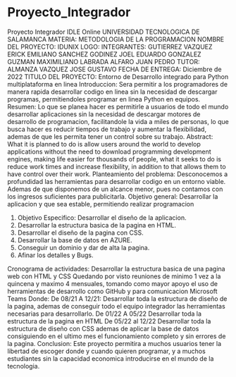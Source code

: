 # Proyecto_Integrador
Proyecto Integrador IDLE Online
UNIVERSIDAD TECNOLOGICA DE SALAMANCA
MATERIA: METODOLOGIA DE LA PROGRAMACION
NOMBRE DEL PROYECTO: 
IDUNIX
LOGO:
INTEGRANTES:
GUTIERREZ VAZQUEZ ERICK EMILIANO
SANCHEZ GODINEZ JOEL EDUARDO
GONZALEZ GUZMAN MAXIMILIANO
LABRADA ALFARO JUAN PEDRO
TUTOR:
ALMANZA VAZQUEZ JOSE GUSTAVO
FECHA DE ENTREGA:
Diciembre de 2022
TITULO DEL PROYECTO:
Entorno de Desarrollo integrado para Python multiplataforma en linea 
Introduccion:
Sera permitir a los programadores de manera rapida desarrollar codigo en linea sin la necesidad de descargar programas, permitiendoles programar en linea Python en equipos.
Resumen:
Lo que se planea hacer es permitirle a usuarios de todo el mundo desarrollar aplicaciones sin la necesidad de descargar motores de desarrollo de programacion, facilitandole la vida a miles de personas, lo que busca hacer es reducir tiempos de trabajo y aumentar la flexibilidad, ademas de que les permita tener un control sobre su trabajo. 
Abstract: What it is planned to do is allow users around the world to develop applications without the need to download programming development engines, making life easier for thousands of people, what it seeks to do is reduce work times and increase flexibility, in addition to that allows them to have control over their work.
Planteamiento del problema: Desconocemos a profundidad las herramientas para desarrollar codigo en un entorno viable. Ademas de que disponemos de un alcance menor, pues no contamos con los ingresos suficientes para publicitarla.
Objetivo general:
Desarrollar la aplicacion y que sea estable, permitiendo realizar programacion
1.	Objetivo Especifico: Desarrollar el diseño de la aplicacion.
2.	Desarrollar la estructura basica de la pagina en HTML.
3.	Desarrollar el diseño de la pagina con CSS.
4.	Desarrollar la base de datos en AZURE.
5.	Conseguir un dominio y dar de alta la pagina.
6.	Afinar los detalles y Bugs.

Cronograma de actividades:
Desarrollar la estructura basica de una pagina web con HTML y CSS
Quedando por visto reuniones de minimo 1 vez a la quincena y maximo 4 mensuales, tomando como mayor apoyo el uso de herramientas de desarrollo como GitHub y para comunicacion Microsoft Teams
Donde:
De 08/21 A 12/21: Desarrollar toda la estructura de diseño de la pagina, ademas de conseguir todo el equipo integrador las herramientas necesarias para desarrollarlo.
De 01/22 A 05/22 Desarrollar toda la estructura de la pagina en HTML
De 05/22 al 12/22 Desarrollar toda la estructura de diseño con CSS ademas de aplicar la base de datos consiguiendo en el ultimo mes el funcionamiento completo y sin errores de la pagina.
Conclusion:
Este proyecto permitira a muchos usuarios tener la libertad de escoger donde y cuando quieren programar, y a muchos estudiantes sin la capacidad economica introducirse en el mundo de la tecnologia.
